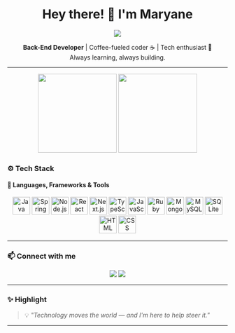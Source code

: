 <h1 align="center">Hey there! 👋 I'm Maryane</h1>

<p align="center">
  <img src="https://media2.giphy.com/media/v1.Y2lkPTc5MGI3NjExdTI5bmxrd2dvZmVqc2hudWNuYnRraGZ5ZTNsa3puYWRyeXI5MjM3cyZlcD12MV9pbnRlcm5hbF9naWZfYnlfaWQmY3Q9Zw/VTtANKl0beDFQRLDTh/giphy.gif">
</p>

<p align="center">
  <strong>Back-End Developer</strong> | Coffee-fueled coder ☕ | Tech enthusiast 🚀  
  <br>Always learning, always building.
</p>

---


<p align="center">
  <img height="180em" src="https://github-readme-stats.vercel.app/api?username=marysql&theme=midnight-purple&show_icons=true&hide_border=true&count_private=true"/>
  <img height="180em" src="https://github-readme-stats.vercel.app/api/top-langs/?username=marysql&theme=midnight-purple&show_icons=true&hide_border=true&layout=compact"/>
</p>

### ⚙️ Tech Stack

#### 🚀 Languages, Frameworks & Tools

<p align="center">
  <img src="https://cdn.jsdelivr.net/gh/devicons/devicon/icons/java/java-original.svg" width="40" title="Java"/>
  <img src="https://cdn.jsdelivr.net/gh/devicons/devicon/icons/spring/spring-original.svg" width="40" title="Spring Boot"/>
  <img src="https://cdn.jsdelivr.net/gh/devicons/devicon/icons/nodejs/nodejs-original.svg" width="40" title="Node.js"/>
  <img src="https://cdn.jsdelivr.net/gh/devicons/devicon/icons/react/react-original.svg" width="40" title="React"/>
  <img src="https://cdn.jsdelivr.net/gh/devicons/devicon/icons/nextjs/nextjs-original.svg" width="40" title="Next.js"/>
  <img src="https://cdn.jsdelivr.net/gh/devicons/devicon/icons/typescript/typescript-original.svg" width="40" title="TypeScript"/>
  <img src="https://cdn.jsdelivr.net/gh/devicons/devicon/icons/javascript/javascript-plain.svg" width="40" title="JavaScript"/>
  <img src="https://cdn.jsdelivr.net/gh/devicons/devicon/icons/ruby/ruby-original.svg" width="40" title="Ruby"/>
  <img src="https://cdn.jsdelivr.net/gh/devicons/devicon/icons/mongodb/mongodb-original.svg" width="40" title="MongoDB"/>
  <img src="https://cdn.jsdelivr.net/gh/devicons/devicon/icons/mysql/mysql-original.svg" width="40" title="MySQL"/>
  <img src="https://cdn.jsdelivr.net/gh/devicons/devicon/icons/sqlite/sqlite-original.svg" width="40" title="SQLite"/>
  <img src="https://cdn.jsdelivr.net/gh/devicons/devicon/icons/html5/html5-original.svg" width="40" title="HTML"/>
  <img src="https://cdn.jsdelivr.net/gh/devicons/devicon/icons/css3/css3-original.svg" width="40" title="CSS"/>
</p>

---

### 📫 Connect with me

<p align="center">
  <a href="mailto:dowglasoares250@gmail.com"><img src="https://img.shields.io/badge/Gmail-D14836?style=for-the-badge&logo=gmail&logoColor=white"></a>
  <a href="https://www.linkedin.com/in/douglasql/" target="_blank"><img src="https://img.shields.io/badge/LinkedIn-0077B5?style=for-the-badge&logo=linkedin&logoColor=white"></a>
</p>

---


### ✨ Highlight

> 💡 _"Technology moves the world — and I'm here to help steer it."_

---
